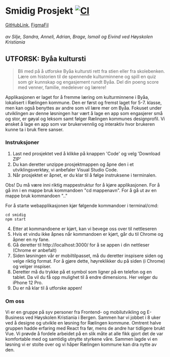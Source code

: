 # Smidig Prosjekt [![CI](https://github.com/silje-denise/SmidigProsjektV2022/actions/workflows/main.yml/badge.svg)](https://github.com/silje-denise/SmidigProsjektV2022/actions/workflows/main.yml)

[GitHubLink](https://github.com/silje-denise/SmidigProsjektV2022),
[FigmaFil](https://www.figma.com/file/gwEoY29f81sC9mVTFL6Weq/Smidig?node-id=0%3A1)

###### av Silje, Sandra, Anneli, Adrian, Brage, Ismail og Eivind ved Høyskolen Kristiania

## UTFORSK: Byåa kultursti

> Bli med på å utforske Byåa kultursti rett fra stien eller fra skolebenken. Lære om historien til de spennende kulturminnene og spill en quiz som gir kunnskap og engasjement rundt Byåa. Del din poeng score med venner, familie, medelever og lærere!

Applikasjonen er laget for å fremme læring om kulturminnene i Byåa, lokalisert i Rælingen kommune. Den er først og fremst laget for 5-7. klasse, men kan også benyttes av andre som vil lære mer om Byåa. Fokuset under utviklingen av denne løsningen har vært å lage en app som engasjerer små og stor, er gøyal og leksom samt følger Rælingen kommunes designprofil. Vi ønsket å lage en app som var brukervennlig og interaktiv hvor brukeren kunne ta i bruk flere sanser.

### Instruksjoner
1. Last ned prosjektet ved å klikke på knappen 'Code' og velg 'Download ZIP'
2. Du kan deretter unzippe prosjektmappen og åpne den i et utviklingsverktøy, vi anbefaler Visual Studio Code.
3. Når prosjektet er åpnet, er du klar til å følge instruksene i terminalen.

Obs! Du må være inni riktig mappestruktur for å kjøre applikasjonen. For å gå inn i en mappe bruk kommandoen "cd mappenavn". For å gå ut av en mappe bruk kommandoen ".."

For å starte webapplikasjonen kjør følgende kommandoer i terminal/cmd:

```
cd smidig
npm start
```

4. Etter at kommandoene er kjørt, kan vi bevege oss over til nettleseren
5. Hvis et vindu ikke åpnes når kommandoen er kjørt, går du til Chrome og åpner en ny fane.
6. Gå deretter til http://localhost:3000/ for å se appen i din nettleser (Chrome er anbefalt)
7. Siden løsningen vår er mobiltilpasset, må du deretter inspisere siden og velge riktig format. For å gjøre dette, høyreklikker du på siden (i Chrome) og velger inspiser. 
8. Deretter må du trykke på et symbol som ligner på en telefon og en tablet. Da vil du få opp mulighet til å endre dimensions. Her velger du iPhone 12 Pro.
9. Du er nå klar til å utforske appen!

### Om oss

Vi er en gruppe på syv personer fra Frontend- og mobilutvikling og E-Business ved Høyskolen Kristiania i Bergen.
Sammen har vi jobbet i 8 uker ved å designe og utvikle en løsning for Rælingen kommune. Omtrent halve gruppen hadde erfaring med React fra før, mens de andre har tidligere brukt Vue. Vi prøvde å fordele arbeidet på en slik måte at alle fikk gjort det de var komfortable med og samtidig utnytte styrkene våre. Sammen lagde vi en løsning vi er stolte over og vi håper Rælingen kommune kan dra nytte av den. 
